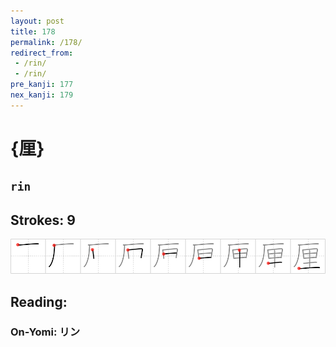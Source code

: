 ```yaml
---
layout: post
title: 178
permalink: /178/
redirect_from:
 - /rin/
 - /rin/
pre_kanji: 177
nex_kanji: 179
---
```


# {厘}

## `rin`

## Strokes: 9

<div class="stroke"><img src="../images/E58E98.png" /></div>

## Reading:

### On-Yomi: リン
